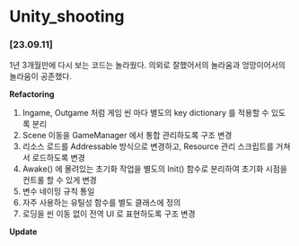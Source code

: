 # Unity_shooting
 
### **[23.09.11]**
1년 3개월만에 다시 보는 코드는 놀라웠다.
의외로 잘했어서의 놀라움과 엉망이어서의 놀라움이 공존했다.

**Refactoring**
1. Ingame, Outgame 처럼 게임 씬 마다 별도의 key dictionary 를 적용할 수 있도록 분리
2. Scene 이동을 GameManager 에서 통합 관리하도록 구조 변경
3. 리소스 로드를 Addressable 방식으로 변경하고, Resource 관리 스크립트를 거쳐서 로드하도록 변경
4. Awake() 에 몰려있는 초기화 작업을 별도의 Init() 함수로 분리하여 초기화 시점을 컨트롤 할 수 있게 변경
5. 변수 네이밍 규칙 통일
6. 자주 사용하는 유틸성 함수를 별도 클래스에 정의
7. 로딩을 씬 이동 없이 전역 UI 로 표현하도록 구조 변경

**Update**
